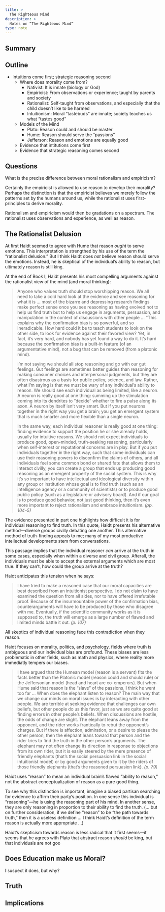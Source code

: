 ```yaml
---
title: >
  The Righteous Mind
description: >
  Notes on “The Righteous Mind”
type: note
---
```


## Summary


## Outline

- Intuitions come first; strategic reasoning second
  - Where does morality come from?
    - Nativist: It is innate (biology or God)
    - Empiricist: From observations or experience; taught by parents and society
    - Rationalist: Self-taught from observations, and especially that the child doesn’t like to be harmed
    - Intuitionism: Moral “tastebuds” are innate; society teaches us what “tastes good”
  - Models of the Mind
    - Plato: Reason could and should be master
    - Hume: Reason should serve the “passions”
    - Jefferson: Reason and emotions are equally good
  - Evidence that intitutions come first
  - Evidence that strategic reasoning comes second

## Questions

What is the precise difference between moral rationalism and empiricism?

Certainly the empiricist is allowed to use reason to develop their morality? Perhaps the distinction is that the empiricist believes we merely follow the patterns set by the humans around us, while the rationalist uses first-principles to derive morality.

Rationalism and empiricism would then be gradations on a spectrum. The rationalist uses observations and experience, as well as reason.

## The Rationalist Delusion

At first Haidt seemed to agree with Hume that reason _ought_ to serve emotions.  This interpretation is strengthed by his use of the term the “rationalist delusion.”  But I think Haidt does _not_ believe reason should serve the emotions.  Instead, he is skeptical of the individual’s ability to reason, but ultimately reason is still king.

At the end of Book I, Haidt presents his most compelling arguments against the rationalist view of the mind (and moral thinking):

<blockquote>
<p>Anyone who values truth should stop worshipping reason. We all need to take a cold hard look at the evidence and see reasoning for what it is … most of the bizarre and depressing research findings make perfect sense once you see reasoning as having evolved not to help us find truth but to help us engage in arguments, persuasion, and manipulation in the context of discussions with other people … ”This explains why the confirmation bias is so powerful, and so ineradicable. How hard could it be to teach students to look on the other side, to look for evidence against their favored view? Yet, in fact, it’s very hard, and nobody has yet found a way to do it. It’s hard because the confirmation bias is a built-in feature (of an argumentative mind), not a bug that can be removed (from a platonic mind).</p>
<p>I’m not saying we should all stop reasoning and go with our gut feelings. Gut feelings are sometimes better guides than reasoning for making consumer choices and interpersonal judgments, but they are often disastrous as a basis for public policy, science, and law. Rather, what I’m saying is that we must be wary of any individual’s ability to reason. We should see each individual as being limited, like a neuron. A neuron is really good at one thing: summing up the stimulation coming into its dendrites to “decide” whether to fire a pulse along its axon. A neuron by itself isn’t very smart. But if you put neurons together in the right way you get a brain; you get an emergent system that is much smarter and more flexible than a single neuron.</p>
<p>In the same way, each individual reasoner is really good at one thing: finding evidence to support the position he or she already holds, usually for intuitive reasons. We should not expect individuals to produce good, open-minded, truth-seeking reasoning, particularly when self-interest or reputational concerns are in play. But if you put individuals together in the right way, such that some individuals can use their reasoning powers to disconfirm the claims of others, and all individuals feel some common bond or shared fate that allows them to interact civilly, you can create a group that ends up producing good reasoning as an emergent property of the social system. This is why it’s so important to have intellectual and ideological diversity within any group or institution whose goal is to find truth (such as an intelligence agency or a community of scientists) or to produce good public policy (such as a legislature or advisory board). And if our goal is to produce good behavior, not just good thinking, then it’s even more important to reject rationalism and embrace intuitionism. <cite>(pp. 104–5)</cite></p>
</blockquote>

The evidence presented in part one highlights how difficult it is for individual reasoning to find truth.  In this quote, Haidt presents his alternative method—diverse groups civilly debating one another.  This alternative method of truth-finding appeals to me; many of my most productive intellectual developments stem from conversations.

This passage implies that the individual reasoner _can_ arrive at the truth in some cases, especially when within a diverse and civil group. Afterall, the individuals must be able to accept the external arguments which are most true.  If they can’t, how could the group arrive at the truth?

Haidt anticipates this tension when he says:

<blockquote>
<p>I have tried to make a reasoned case that our moral capacities are best described from an intuitionist perspective. I do not claim to have examined the question from all sides, nor to have offered irrefutable proof. Because of the insurmountable power of the confirmation bias, counterarguments will have to be produced by those who disagree with me. Eventually, if the scientific community works as it is supposed to, the truth will emerge as a large number of flawed and limited minds battle it out. <cite>(p. 107)</cite></p>
</blockquote>

All skeptics of individual reasoning face this contradiction when they reason.

Haidt focuses on morality, politics, and psychology, fields where truth is ambiguous and our individual bias are profound.  These biases are less problematic in other fields, such as math and physics, where reality more immediatly tempers our biases.

<blockquote>
<p>I have argued that the Humean model (reason is a servant) fits the facts better than the Platonic model (reason could and should rule) or the Jeffersonian model (head and heart are co-emperors). But when Hume said that reason is the “slave” of the passions, I think he went too far … When does the elephant listen to reason? The main way that we change our minds on moral issues is by interacting with other people. We are terrible at seeking evidence that challenges our own beliefs, but other people do us this favor, just as we are quite good at finding errors in other people’s beliefs. When discussions are hostile, the odds of change are slight. The elephant leans away from the opponent, and the rider works frantically to rebut the opponent’s charges. But if there is affection, admiration, or a desire to please the other person, then the elephant leans toward that person and the rider tries to find the truth in the other person’s arguments. The elephant may not often change its direction in response to objections from its own rider, but it is easily steered by the mere presence of friendly elephants (that’s the social persuasion link in the social intuitionist model) or by good arguments given to it by the riders of those friendly elephants (that’s the reasoned persuasion link). <cite>(p. 79)</cite></p>
</blockquote>

Haidt uses “reason” to mean an individual brain’s flawed “ability to reason,” not the abstract conceptualization of reason as a pure good thing.

To see why this distinction is important, imagine a biased partisan searching for evidence to affirm their party’s position.  In one sense this individual is “reasoning”—he is using the reasoning part of his mind.  In another sense, they are only reasoning in proportion to their ability to find the truth.  (… but on further consideration, if we define “reason” to be “the path towards truth,” then it is a useless definition … I think Haidt’s definition of the term reason is actually more appropriate …)

Haidt’s skepticism towards reason is less radical that it first seems—it seems that he agrees with Plato that abstract reason _should_ be king, but that individuals are not goo

## Does Education make us Moral?

I suspect it does, but why?

## Truth



## Implications


